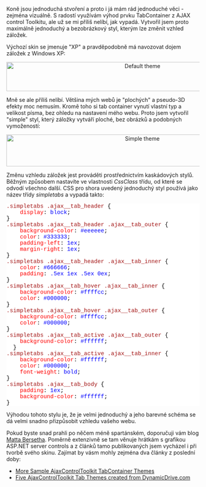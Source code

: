 <!-- dcterms:identifier = aspnetcz#181 -->
<!-- dcterms:title = Jednoduchý skin pro TabContainer z Ajax Control Toolkitu -->
<!-- dcterms:abstract = Koně jsou jednoduchá stvoření a proto i já mám rád jednoduché věci - zejména vizuálně. S radostí využívám výhod prvku TabContainer z AJAX control Toolkitu, ale už se mi příliš nelíbí, jak vypadá. Vytvořil jsem proto maximálně jednoduchý a bezobrázkový styl, kterým lze změnit vzhled záložek. -->
<!-- np9:categoryId = 1 -->
<!-- x4w:category = Programování -->
<!-- np9:authorId = 1 -->
<!-- np9:authorEmail = michal.valasek@altairis.cz -->
<!-- dcterms:creator = Michal Altair Valášek -->
<!-- dcterms:created = 2008-01-27T14:59:36.653+01:00 -->
<!-- dcterms:dateAccepted = 2008-01-27T14:59:36.653+01:00 -->

<p>Koně jsou jednoduchá stvoření a proto i já mám rád jednoduché věci - zejména vizuálně. S radostí využívám výhod prvku TabContainer z AJAX control Toolkitu, ale už se mi příliš nelíbí, jak vypadá. Vytvořil jsem proto maximálně jednoduchý a bezobrázkový styl, kterým lze změnit vzhled záložek.</p> <p>Výchozí skin se jmenuje &quot;XP&quot; a pravděpodobně má navozovat dojem záložek z Windows XP:</p> <p style="text-align: center"><img height="76" style="border-top-width: 0px; border-left-width: 0px; border-bottom-width: 0px; border-right-width: 0px" width="694" border="0" src="https://www.cdn.altairis.cz/Blog/2008/20080127-20080127-tab-xp_3.png" alt="Default theme"> </p> <p>Mně se ale příliš nelíbí. Většina mých webů je &quot;plochých&quot; a pseudo-3D efekty moc nemusím. Kromě toho si tab container vynutí vlastní typ a velikost písma, bez ohledu na nastavení mého webu. Proto jsem vytvořil &quot;simple&quot; styl, který záložky vytváří ploché, bez obrázků a podobných vymožeností:</p> <p style="text-align: center"><img height="83" style="border-top-width: 0px; border-left-width: 0px; border-bottom-width: 0px; border-right-width: 0px" width="693" border="0" src="https://www.cdn.altairis.cz/Blog/2008/20080127-20080127-tab-simple_3.png" alt="Simple theme"> </p> <p>Změnu vzhledu záložek jest prováděti prostřednictvím kaskádových stylů. Běžným způsobem nastavíte ve vlastnosti <em>CssClass</em> třídu, od které se odvodí všechno další. CSS pro shora uvedený jednoduchý styl používá jako název třídy <em>simpletabs</em> a vypadá takto:</p> <div style="font-size: 11pt; background: white; color: black; font-family: consolas, courier new, monospace"> <p style="margin: 0px"><span style="color: #a31515">.simpletabs</span> <span style="color: #a31515">.ajax__tab_header</span> {</p> <p style="margin: 0px">&nbsp;&nbsp;&nbsp; <span style="color: red">display</span>: <span style="color: blue">block</span>;</p> <p style="margin: 0px">}</p> <p style="margin: 0px"><span style="color: #a31515">.simpletabs</span> <span style="color: #a31515">.ajax__tab_header</span> <span style="color: #a31515">.ajax__tab_outer</span> {</p> <p style="margin: 0px">&nbsp;&nbsp;&nbsp; <span style="color: red">background-color</span>: <span style="color: blue">#eeeeee</span>;</p> <p style="margin: 0px">&nbsp;&nbsp;&nbsp; <span style="color: red">color</span>: <span style="color: blue">#333333</span>;</p> <p style="margin: 0px">&nbsp;&nbsp;&nbsp; <span style="color: red">padding-left</span>: <span style="color: blue">1ex</span>;</p> <p style="margin: 0px">&nbsp;&nbsp;&nbsp; <span style="color: red">margin-right</span>: <span style="color: blue">1ex</span>;</p> <p style="margin: 0px">}</p> <p style="margin: 0px"><span style="color: #a31515">.simpletabs</span> <span style="color: #a31515">.ajax__tab_header</span> <span style="color: #a31515">.ajax__tab_inner</span> {</p> <p style="margin: 0px">&nbsp;&nbsp;&nbsp; <span style="color: red">color</span>: <span style="color: blue">#666666</span>;</p> <p style="margin: 0px">&nbsp;&nbsp;&nbsp; <span style="color: red">padding</span>: <span style="color: blue">.5ex</span> <span style="color: blue">1ex</span> <span style="color: blue">.5ex</span> <span style="color: blue">0ex</span>;</p> <p style="margin: 0px">}</p> <p style="margin: 0px"><span style="color: #a31515">.simpletabs</span> <span style="color: #a31515">.ajax__tab_hover</span> <span style="color: #a31515">.ajax__tab_inner</span> {</p> <p style="margin: 0px">&nbsp;&nbsp;&nbsp; <span style="color: red">background-color</span>: <span style="color: blue">#ffffcc</span>;</p> <p style="margin: 0px">&nbsp;&nbsp;&nbsp; <span style="color: red">color</span>: <span style="color: blue">#000000</span>;</p> <p style="margin: 0px">}</p> <p style="margin: 0px"><span style="color: #a31515">.simpletabs</span> <span style="color: #a31515">.ajax__tab_hover</span> <span style="color: #a31515">.ajax__tab_outer</span> {</p> <p style="margin: 0px">&nbsp;&nbsp;&nbsp; <span style="color: red">background-color</span>: <span style="color: blue">#ffffcc</span>;</p> <p style="margin: 0px">&nbsp;&nbsp;&nbsp; <span style="color: red">color</span>: <span style="color: blue">#000000</span>;</p> <p style="margin: 0px">}</p> <p style="margin: 0px"><span style="color: #a31515">.simpletabs</span> <span style="color: #a31515">.ajax__tab_active</span> <span style="color: #a31515">.ajax__tab_outer</span> {</p> <p style="margin: 0px">&nbsp;&nbsp;&nbsp; <span style="color: red">background-color</span>: <span style="color: blue">#ffffff</span>;</p> <p style="margin: 0px">&nbsp; }</p> <p style="margin: 0px"><span style="color: #a31515">.simpletabs</span> <span style="color: #a31515">.ajax__tab_active</span> <span style="color: #a31515">.ajax__tab_inner</span> {</p> <p style="margin: 0px">&nbsp;&nbsp;&nbsp; <span style="color: red">background-color</span>: <span style="color: blue">#ffffff</span>;</p> <p style="margin: 0px">&nbsp;&nbsp;&nbsp; <span style="color: red">color</span>: <span style="color: blue">#000000</span>;</p> <p style="margin: 0px">&nbsp;&nbsp;&nbsp; <span style="color: red">font-weight</span>: <span style="color: blue">bold</span>;</p> <p style="margin: 0px">}</p> <p style="margin: 0px"><span style="color: #a31515">.simpletabs</span> <span style="color: #a31515">.ajax__tab_body</span> {</p> <p style="margin: 0px">&nbsp;&nbsp;&nbsp; <span style="color: red">padding</span>: <span style="color: blue">1ex</span>;</p> <p style="margin: 0px">&nbsp;&nbsp;&nbsp; <span style="color: red">background-color</span>: <span style="color: blue">#ffffff</span>;</p> <p style="margin: 0px">}</p></div> <p>Výhodou tohoto stylu je, že je velmi jednoduchý a jeho barevné schéma se dá velmi snadno přizpůsobit vzhledu vašeho webu.</p> <p>Pokud byste snad prahli po něčem méně spartánském, doporučuji vám blog <a href="http://mattberseth.com/">Matta Bersetha</a>. Poměrně extenzivně se tam věnuje hrátkám s grafikou ASP.NET server controls a z článků tamo publikovaných jsem vycházel i při tvorbě svého skinu. Zajímat by vásm mohly zejména dva články z poslední doby:</p> <ul> <li><a href="http://mattberseth.com/blog/2007/09/more_sample_ajaxcontroltoolkit.html">More Sample AjaxControlToolkit TabContainer Themes</a>  <li><a href="http://mattberseth.com/blog/2008/01/five_ajaxcontroltoolkit_tab_th.html">Five AjaxControlToolkit Tab Themes created from DynamicDrive.com</a></li></ul>
